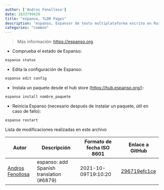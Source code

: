 ```yaml
---
author: ['Andros Fenollosa']
date: 1633799420
title: "espanso, TLDR Pages"
description: "espanso, Expansor de texto multiplataforma escrito en Rust."
categories: "common"
---
```

> Más información: <https://espanso.org>.

- Comprueba el estado de Espanso:

```bash
espanso status
```

- Edita la configuración de Espanso:

```bash
espanso edit config
```

- Instala un paquete desde el hub store (<https://hub.espanso.org/>):

```bash
espanso install nombre_paquete
```

- Reinicia Espanso (necesario después de instalar un paquete, útil en caso de fallo):

```bash
espanso restart
```
Lista de modificaciones realizadas en este archivo


Autor | Descripción | Formato de fecha ISO 8601 | Enlace a GitHub
------|-----|-----|-----
[Andros Fenollosa](mailto:tanrax@users.noreply.github.com) | espanso: add Spanish translation (#6879) | 2021-10-09T19:10:20 | [296719efc1ce](https://github.com/tldr-pages/tldr/commit/296719efc1ce851123fba7a1902436ce07917e43)

